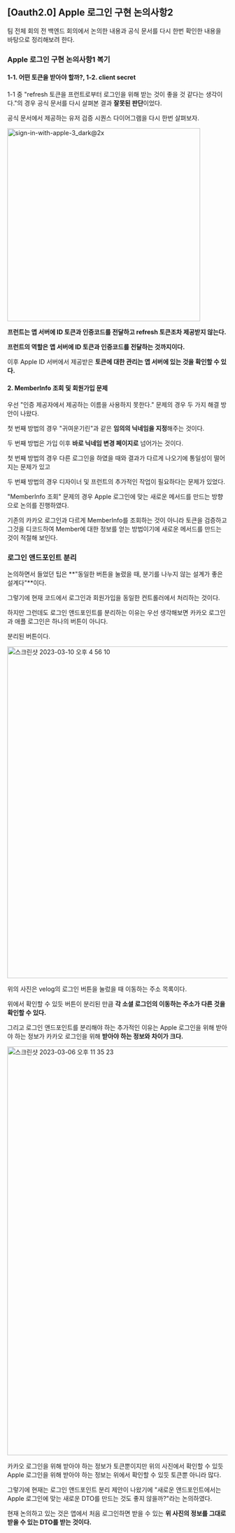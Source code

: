 ## [Oauth2.0] Apple 로그인 구현 논의사항2

팀 전체 회의 전 백엔드 회의에서 논의한 내용과 공식 문서를 다시 한번 확인한 내용을 바탕으로 정리해보려 한다.



### Apple 로그인 구현 논의사항1 복기

#### 1-1. 어떤 토큰을 받아야 할까?, 1-2. client secret

1-1 중 "refresh 토큰을 프런트로부터 로그인을 위해 받는 것이 좋을 것 같다는 생각이다."의 경우 공식 문서를 다시 살펴본 결과 **잘못된 판단**이었다.



공식 문서에서 제공하는 유저 검증 시퀀스 다이어그램을 다시 한번 살펴보자.

<img width="441" alt="sign-in-with-apple-3_dark@2x" src="https://user-images.githubusercontent.com/102807742/224207960-4067e0df-8508-4a8e-b510-6c26cf6b48ce.png">

**프런트는 앱 서버에 ID 토큰과 인증코드를 전달하고 refresh 토큰조차 제공받지 않는다.**

**프런트의 역할은 앱 서버에 ID 토큰과 인증코드를 전달하는 것까지이다.**

이후 Apple ID 서버에서 제공받은 **토큰에 대한 관리는 앱 서버에 있는 것을 확인할 수 있다.**



#### 2. MemberInfo 조회 및 회원가입 문제

우선 "인증 제공자에서 제공하는 이름을 사용하지 못한다." 문제의 경우 두 가지 해결 방안이 나왔다.

첫 번째 방법의 경우 "귀여운기린"과 같은 **임의의 닉네임을 지정**해주는 것이다.

두 번째 방법은 가입 이후 **바로 닉네임 변경 페이지로** 넘어가는 것이다.



첫 번째 방법의 경우 다른 로그인을 하였을 때와 결과가 다르게 나오기에 통일성이 떨어지는 문제가 있고

두 번째 방법의 경우 디자이너 및 프런트의 추가적인 작업이 필요하다는 문제가 있었다.



"MemberInfo 조회" 문제의 경우 Apple 로그인에 맞는 새로운 메서드를 만드는 방향으로 논의를 진행하였다.

기존의 카카오 로그인과 다르게 MemberInfo를 조회하는 것이 아니라 토큰을 검증하고 그것을 디코드하여 Member에 대한 정보를 얻는 방법이기에 새로운 메서드를 만드는 것이 적절해 보인다.



### 로그인 앤드포인트 분리

논의하면서 들었던 팁은 **"동일한 버튼을 눌렸을 때, 분기를 나누지 않는 설계가 좋은 설계다"**이다.

그렇기에 현재 코드에서 로그인과 회원가입을 동일한 컨트롤러에서 처리하는 것이다.

하지만 그런데도 로그인 앤드포인트를 분리하는 이유는 우선 생각해보면 카카오 로그인과 애플 로그인은 하나의 버튼이 아니다.

분리된 버튼이다.



<img width="758" alt="스크린샷 2023-03-10 오후 4 56 10" src="https://user-images.githubusercontent.com/102807742/224256831-1c607b64-0bff-406b-baea-7251362db8e2.png">

위의 사진은 velog의 로그인 버튼을 눌렀을 때 이동하는 주소 목록이다.

위에서 확인할 수 있듯 버튼이 분리된 만큼 **각 소셜 로그인의 이동하는 주소가 다른 것을 확인할 수 있다.**



그리고 로그인 앤드포인트를 분리해야 하는 추가적인 이유는 Apple 로그인을 위해 받아야 하는 정보가 카카오 로그인을 위해 **받아야 하는 정보와 차이가 크다.**

<img width="934" alt="스크린샷 2023-03-06 오후 11 35 23" src="https://user-images.githubusercontent.com/102807742/223140686-5080c280-79c4-4102-896f-afa849a10a35.png">

카카오 로그인을 위해 받아야 하는 정보가 토큰뿐이지만 위의 사진에서 확인할 수 있듯 Apple 로그인을 위해 받아야 하는 정보는 위에서 확인할 수 있듯 토큰뿐 아니라 많다.

그렇기에 현재는 로그인 앤드포인트 분리 제안이 나왔기에 "새로운 앤드포인트에서는 Apple 로그인에 맞는 새로운 DTO를 만드는 것도 좋지 않을까?"라는 논의하였다.

현재 논의하고 있는 것은 앱에서 처음 로그인하면 받을 수 있는 **위 사진의 정보를 그대로 받을 수 있는 DTO를 받는 것이다.**